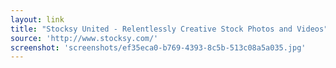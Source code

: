 ```yaml
---
layout: link
title: "Stocksy United - Relentlessly Creative Stock Photos and Videos"
source: 'http://www.stocksy.com/'
screenshot: 'screenshots/ef35eca0-b769-4393-8c5b-513c08a5a035.jpg'
---
```


